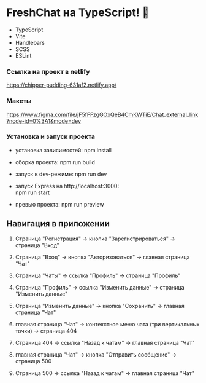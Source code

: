 # FreshChat на TypeScript! 📖

- TypeScript
- Vite
- Handlebars
- SCSS
- ESLint


### Ссылка на проект в netlify
https://chipper-pudding-631af2.netlify.app/

### Макеты
https://www.figma.com/file/jF5fFFzgGOxQeB4CmKWTiE/Chat_external_link?node-id=0%3A1&mode=dev

### Установка и запуск проекта
- установка зависимостей:
npm install

- сборка проекта:
npm run build

- запуск в dev-режиме:
npm run dev

- запуск Express на http://localhost:3000:  
npm run start

- превью проекта:
npm run preview


## Навигация в приложении
1) Страница "Регистрация" -> кнопка "Зарегистрироваться" -> страница "Вход"

2) Страница "Вход" -> кнопка "Авторизоваться" -> главная страница "Чат"

3) Страница "Чаты" -> ссылка "Профиль" -> страница "Профиль"

4) Страница "Профиль" -> ссылка "Изменить данные" -> страница "Изменить данные"

5) Страница "Изменить данные" -> кнопка "Сохранить" -> главная страница "Чат"

6) главная страница "Чат" -> контекстное меню чата (три вертикальных точки) -> страница 404

7) Страница 404 -> ссылка "Назад к чатам" -> главная страница "Чат"

8) главная страница "Чат" -> кнопка "Отправить сообщение" -> страница 500

9) Страница 500 -> ссылка "Назад к чатам" -> главная страница "Чат"
